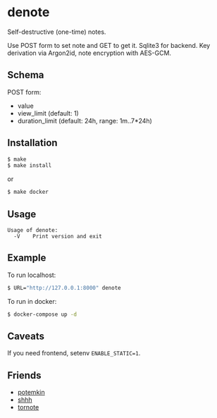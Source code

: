 # denote

Self-destructive (one-time) notes.

Use POST form to set note and GET to get it. Sqlite3 for backend. Key 
derivation via Argon2id, note encryption with AES-GCM.

## Schema

POST form:
- value
- view_limit (default: 1)
- duration_limit (default: 24h, range: 1m..7*24h)

## Installation
```sh
$ make
$ make install
```
or
```sh
$ make docker
```

## Usage
```text
Usage of denote:
  -V	Print version and exit
```

## Example

To run localhost:
```sh
$ URL="http://127.0.0.1:8000" denote
```

To run in docker:
```sh
$ docker-compose up -d
```

## Caveats

If you need frontend, setenv `ENABLE_STATIC=1`.

## Friends
- [potemkin](https://github.com/Termina1/potemkin)
- [shhh](https://github.com/smallwat3r/shhh)
- [tornote](https://github.com/osminogin/tornote)

